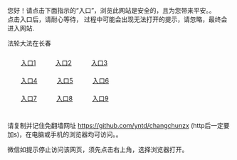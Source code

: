 您好！请点击下面指示的“入口”，浏览此网站是安全的，且为您带来平安。。 <br/>
点击入口后，请耐心等待， 过程中可能会出现无法打开的提示，请忽略，最终会进入网站. </br>

法轮大法在长春<br/>
<div style="padding:10px"><a style="margin:20px" target="_blank" href="https://dlr7iwp2qpfn4.cloudfront.net/2Qpsp?draopmc" id="ccLink1" rel="nofollow">入口1</a> <a target="_blank" style="margin:20px" href="https://d28nh8lvg3pm6i.cloudfront.net/2Qpsp?isvhqp" id="ccLink2" rel="nofollow">入口2</a> <a style="margin:20px" target="_blank" href="https://d1zys634x58t3p.cloudfront.net/2Qpsp?ijvvy" id="ccLink3" rel="nofollow">入口3</a></div>

<div style="padding:10px" ><a style="margin:20px" target="_blank" href="https://dlr7iwp2qpfn4.cloudfront.net/2Qpsp?draopmc" id="ccLink4" rel="nofollow">入口4</a> <a style="margin:20px" href="https://d28nh8lvg3pm6i.cloudfront.net/2Qpsp?isvhqp" target="_blank" id="ccLink5" rel="nofollow">入口5</a> <a style="margin:20px" href="https://d1zys634x58t3p.cloudfront.net/2Qpsp?ijvvy" target="_blank" id="ccLink6" rel="nofollow">入口6</a></div>

<div style="padding:10px"><a style="margin:20px" target="_blank" href="https://dlr7iwp2qpfn4.cloudfront.net/2Qpsp?draopmc" id="ccLink7" rel="nofollow">入口7</a> <a style="margin:20px" href="https://d28nh8lvg3pm6i.cloudfront.net/2Qpsp?isvhqp" target="_blank" id="ccLink8" rel="nofollow">入口8</a> <a style="margin:20px" target="_blank" href="https://d1zys634x58t3p.cloudfront.net/2Qpsp?ijvvy" id="ccLink9" rel="nofollow">入口9</a></div>

<br/>



请复制并记住免翻墙网址 https://github.com/yntd/changchunzx (http后一定要加s)，在电脑或手机的浏览器均可访问。。<br/>

微信如提示停止访问该网页，须先点击右上角，选择浏览器打开。

